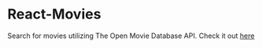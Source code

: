 # React-Movies
Search for movies utilizing The Open Movie Database API. Check it out [here](https://react-movie-demos.netlify.app/) 
